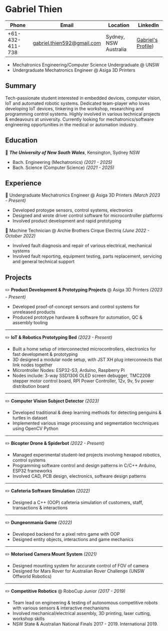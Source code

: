 # Gabriel Thien
| Phone | Email | Location | LinkedIn | 
| ----- | ----- | -------- | -------- |
| +61-432-411-738 | gabriel.thien592@gmail.com | Sydney, NSW Australia | [Gabriel's Profile](https://www.linkedin.com/in/gabriel-thien/))
- Mechatronics Engineering/Computer Science Undergraduate @ UNSW 
- Undergraduate Mechatronics Engineer @ Asiga 3D Printers

## Summary
Tech-passionate student interested in embedded devices, computer vision, IoT and automated
robotic systems. Dedicated team-player who loves developing IoT devices, tinkering in the workshop, researching and programming control systems. Highly involved in various technical projects & endeavours at university. Currently looking for mechatronics/software engineering opportunities in the medical or automation industry.

## Education  
📌 ***The University of New South Wales***, Kensington, Sydney NSW  
- Bach. Engineering (Mechatronics) *(2021 - 2025)*
- Bach. Science (Computer Science) *(2021 - 2025)*

## Experience  
💼 Undergraduate Mechatronics Engineer @ Asiga 3D Printers *(March 2023 - Present)*  
- Developed protoype sensors, control systems, electronics
- Designed and wrote driver control software for microcontroller platforms
- Involved product development and rapid prototyping

💼 Machine Technician @ Archie Brothers Cirque Electriq *(June 2022 - October 2022)*
- Involved fault diagnosis and repair of various electrical, mechanical systems
- Involved fault reporting, equipment testing, parts replacement, servicing and general technical support

## Projects  
✏️ **Product Development & Prototyping Projects** @ Asiga 3D Printers *(2023 - Present)*
- Developed proof-of-concept sensors and control systems for unreleased products
- Produced prototype hardware & software for automation, QC & assembly tooling
---
✏️ **IoT & Robotics Prototyping Bed** *(2023 - Present)*
- Built a home setup of interconnected microcontrollers, electronics for fast development & prototyping
- 3D designed a modular node setup, with JST XH plug interconnects that link nodes together
- Microntroller Nodes: ESP32-S3, Arduino, Raspberry Pi
- Nodes include: 3-way SSD1306 OLED screen debugger, TMC2208 stepper motor control board, RPI Power Controller, 12v, 9v, 5v power distribution board
---
✏️ **Computer Vision Subject Detector** *(2023)*
- Developed traditional & deep learning methods for detecting penguins & turtles in dataset
- Implemented various image processing and segmentation tecchniques using OpenCV Python
---
✏️ **Bicopter Drone & Spiderbot** *(2022 - Present)*
- Managed experimental student-led projects involving hexapod robotics, control systems
- Programming software control and design patterns in C/C++ Arduino, ESP32 frameworks
- Involved CAD, PCB design, electronics, software design patterns
---
 ✏️ **Cafeteria Software Simulation** *(2022)*
- Designed a C++ (OOP) cafeteria simulation of customers, staff, transactions & interactions
---
✏️ **Dungeonmania Game** *(2022)*
- Developed backend for a pixel retro game with OOP
- Designed entity objects, interactions and game mechanics
---
✏️ **Motorised Camera Mount System** *(2021)*
- Designed mounting system for accurate control of FOV of camera
- Designed for Mars Rover for Australian Rover Challenge (UNSW Offworld Robotics)
---
✏️ **Competitive Robotics** @ RoboCup Junior *(2017 - 2019)*
- Team lead on engineering & testing of autonomous competitive robots with various sensors & interactive mechanisms
- Involved mechanical/electrical assembly, 3D printing, laser cutting, workshop skills
- NSW State & Australian National Finals 2017 - 2019. International 2019.
